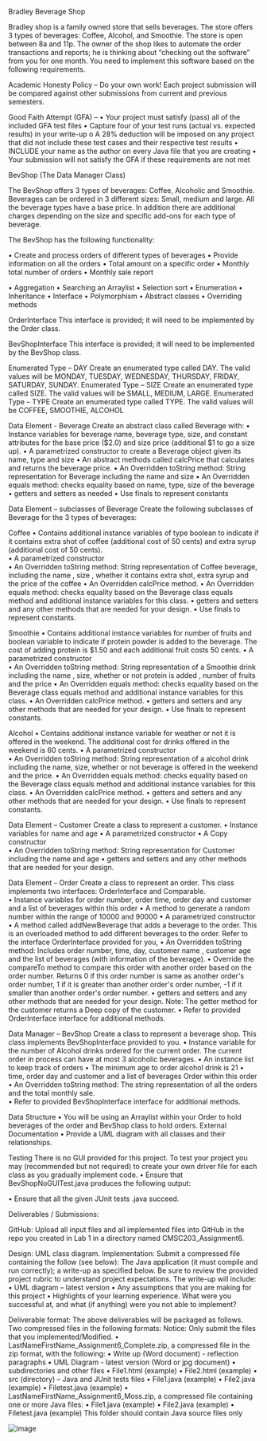 




 Bradley Beverage Shop

Bradley shop is a family owned store that sells beverages.  The store offers 3 types of beverages: Coffee, Alcohol, and Smoothie. The store is open between 8a and 11p.  The owner of the shop likes to automate the order transactions and reports; he is thinking about “checking out the software” from you for one month.  You need to implement this software based on the following requirements.

Academic Honesty Policy – Do your own work!  Each project submission will be compared against other submissions from current and previous semesters.  

Good Faith Attempt (GFA) –
•	Your project must satisfy (pass) all of the included GFA test files 
•	Capture four of your test runs (actual vs. expected results) in your write-up 
o	A 28% deduction will be imposed on any project that did not include these test cases and their respective test results
•	INCLUDE your name as the author on every Java file that you are creating
•	Your submission will not satisfy the GFA if these requirements are not met  




BevShop (The Data Manager Class)

The BevShop offers 3 types of beverages: Coffee, Alcoholic and Smoothie. Beverages can be ordered in 3 different sizes: Small, medium and large. All the beverage types have a base price. In addition there are additional charges depending on the size and specific add-ons for each type of beverage.

The BevShop has the following functionality:

•	Create and process orders of different types of beverages
•	Provide information on all the orders 
•	Total amount on a specific order
•	Monthly total number of orders
•	Monthly sale report





•	Aggregation
•	Searching an Arraylist
•	Selection sort
•	Enumeration
•	Inheritance
•	Interface
•	Polymorphism
•	Abstract classes
•	Overriding methods






OrderInterface 
This interface is provided; it will need to be implemented by the Order class.

BevShopInterface
This interface is provided; it will need to be implemented by the BevShop class.






Enumerated Type – DAY
Create an enumerated type called DAY.  The valid values will be MONDAY, TUESDAY, WEDNESDAY, THURSDAY, FRIDAY, SATURDAY, SUNDAY.
Enumerated Type – SIZE
Create an enumerated type called SIZE.  The valid values will be SMALL, MEDIUM, LARGE.
Enumerated Type – TYPE
Create an enumerated type called TYPE.  The valid values will be COFFEE, SMOOTHIE, ALCOHOL

Data Element - Beverage
Create an abstract class called Beverage with:
•	Instance variables for beverage name, beverage type, size, and constant attributes for the base price ($2.0) and size price (additional $1 to go a size up).
•	A parametrized constructor to create a Beverage object given its name, type and  size
•	An abstract methods called calcPrice that calculates and returns the beverage price. 
•	An Overridden  toString method: String representation for Beverage including the name and size
•	An Overridden  equals method: checks equality based on name, type, size of the beverage
•	getters and setters as needed
•	Use finals to represent constants

 
Data Element – subclasses of Beverage
Create the following subclasses of Beverage for the 3 types of beverages: 

Coffee
•	Contains additional instance variables of type boolean to indicate if it contains extra shot of coffee (additional cost of 50 cents) and extra syrup (additional cost of 50 cents).   
•	A parametrized constructor  
•	An Overridden  toString method: String representation of Coffee beverage, including the name , size ,  whether it contains extra shot, extra syrup and the price of the coffee
•	An Overridden calcPrice method.
•	An Overridden  equals method: checks equality based on the Beverage class equals method and additional instance variables for this class.
•	getters and setters  and any other methods that are needed for your design.
•	Use finals to represent constants.

Smoothie
•	Contains additional instance variables for number of fruits and boolean variable to indicate if protein powder is added to the beverage. The cost of adding protein is $1.50 and each additional fruit costs 50 cents.
•	A parametrized constructor  
•	An Overridden toString method: String representation of a Smoothie drink including the name , size, whether or not protein is added , number of fruits and the price
•	An Overridden equals method: checks equality based on the Beverage class equals method and additional instance variables for this class.
•	An Overridden calcPrice method.
•	getters and setters  and any other methods that are needed for your design.
•	Use finals to represent constants.

Alcohol
•	Contains additional instance variable for weather or not it is offered in the weekend.  The additional cost for drinks offered in the weekend is 60 cents. 
•	A parametrized constructor  
•	An Overridden toString method: String representation of a alcohol drink including the name, size, whether or not beverage is offered in the weekend and the price.
•	An Overridden equals method: checks equality based on the Beverage class equals method and additional instance variables for this class.
•	An Overridden calcPrice method.
•	getters and setters  and any other methods that are needed for your design.
•	Use finals to represent constants.



Data Element – Customer
Create a class to represent a customer.
•	Instance variables for  name and age
•	A parametrized constructor 
•	A Copy constructor  
•	An Overridden  toString method: String representation for Customer including the name and age
•	getters and setters  and any other methods that are needed for your design.  



Data Element – Order 
Create a class to represent an order. This class implements two interfaces: OrderInterface and Comparable.  
•	Instance variables for  order number, order time, order day and customer and a list of beverages within this order
•	A method to generate a random number within the range of 10000 and 90000
•	A parametrized constructor 
•	A method called addNewBeverage that adds a beverage to the order.  This is an overloaded method to add different beverages to the order.  Refer to the interface OrderInterface provided for you,
•	An Overridden toString method: Includes order number, time, day, customer name , customer age and the list of beverages (with information of the beverage).
•	Override the compareTo method to compare this order with another order based on the order number. Returns 0 if this order number is same as another order's order number, 1 if it is greater than another order's order number, -1 if it smaller than another order's order number.
•	getters and setters  and any other methods that are needed for your design.   Note: The getter method for the customer returns a Deep copy of the customer.
•	Refer to provided OrderInterface interface for additional methods.

Data Manager – BevShop
Create a class to represent a beverage shop. This class implements BevShopInterface provided to you. 
•	Instance variable for the number of Alcohol drinks ordered for the current order. The current order in process can have at most 3 alcoholic beverages.
•	An instance  list to keep track of orders
•	The minimum age to order alcohol drink is 21
•	  time, order day and customer and a list of beverages Order within this order
•	 An Overridden toString method: The string representation of all the orders and the total monthly sale.  
•	Refer to provided BevShopInterface interface for additional methods.

Data Structure
•	You will be using an Arraylist within your Order to hold beverages of the order and BevShop class to hold orders.
External Documentation
•	Provide a UML diagram with all classes and their relationships.

Testing
There is no GUI provided for this project. To test your project you may (recommended but not required) to create your own driver file for each class as you gradually implement code.
•	Ensure that  BevShopNoGUITest.java produces the following output:































•	Ensure that all the given JUnit tests .java succeed.














Deliverables / Submissions: 

GitHub: Upload all input files and all implemented files into GitHub in the repo you created in Lab 1 in a directory named CMSC203_Assignment6.

Design: UML class diagram.
Implementation: Submit a compressed file containing the follow (see below):  The Java application (it must compile and run correctly); a write-up as specified below.  Be sure to review the provided project rubric to understand project expectations.  The write-up will include:  
•	UML diagram – latest version
•	Any assumptions that you are making for this project
•	Highlights of your learning experience. What were you successful at, and what (if anything) were you not able to implement?
	 
Deliverable format: The above deliverables will be packaged as follows. Two compressed files in the following formats:
Notice: Only submit the files that you implemented/Modified.
•	LastNameFirstName_Assignment6_Complete.zip, a compressed file in the zip format, with the following:
•	Write up (Word document) - reflection paragraphs
•	UML Diagram - latest version (Word or jpg document)
•	subdirectories and other files
•	File1.html (example)
•	File2.html (example)
•	src (directory) – Java and JUnit tests files
•	File1.java (example)
•	File2.java (example)
•	Filetest.java (example)
•	LastNameFirstName_Assignment6_Moss.zip, a compressed file containing one or more Java files:
•	File1.java (example)
•	File2.java (example)
•	Filetest.java (example)
   This folder should contain Java source files only



![image](https://user-images.githubusercontent.com/90938278/176967252-d06e9afe-16cb-4025-9a84-069f83cc9409.png)
